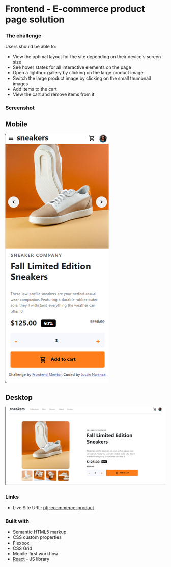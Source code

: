 # Frontend - E-commerce product page solution

### The challenge

Users should be able to:

- View the optimal layout for the site depending on their device's screen size
- See hover states for all interactive elements on the page
- Open a lightbox gallery by clicking on the large product image
- Switch the large product image by clicking on the small thumbnail images
- Add items to the cart
- View the cart and remove items from it

### Screenshot

## Mobile

![mobile view](mobile.png)

## Desktop

![desktop view](desktop.png)

### Links

- Live Site URL: [ptj-ecommerce-product](https://ptj-ecommerce-product.netlify.app/)

### Built with

- Semantic HTML5 markup
- CSS custom properties
- Flexbox
- CSS Grid
- Mobile-first workflow
- [React](https://reactjs.org/) - JS library


